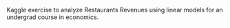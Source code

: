 Kaggle exercise to analyze Restaurants Revenues using linear models for an undergrad course in economics.
